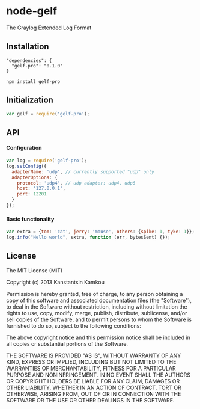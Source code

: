 node-gelf
====================
The Graylog Extended Log Format

## Installation
```
"dependencies": {
  "gelf-pro": "0.1.0"
}
```
```npm install gelf-pro```

## Initialization
```javascript
var gelf = require('gelf-pro');
```

## API

#### Configuration
```javascript
var log = require('gelf-pro');
log.setConfig({
  adapterName: 'udp', // currently supported "udp" only
  adapterOptions: {
    protocol: 'udp4', // udp adapter: udp4, udp6
    host: '127.0.0.1',
    port: 12201
  }
});
```

#### Basic functionality
```javascript
var extra = {tom: 'cat', jerry: 'mouse', others: {spike: 1, tyke: 1}};
log.info("Hello world", extra, function (err, bytesSent) {});
```

## License
The MIT License (MIT)

Copyright (c) 2013 Kanstantsin Kamkou

Permission is hereby granted, free of charge, to any person obtaining a copy of
this software and associated documentation files (the "Software"), to deal in
the Software without restriction, including without limitation the rights to
use, copy, modify, merge, publish, distribute, sublicense, and/or sell copies of
the Software, and to permit persons to whom the Software is furnished to do so,
subject to the following conditions:

The above copyright notice and this permission notice shall be included in all
copies or substantial portions of the Software.

THE SOFTWARE IS PROVIDED "AS IS", WITHOUT WARRANTY OF ANY KIND, EXPRESS OR
IMPLIED, INCLUDING BUT NOT LIMITED TO THE WARRANTIES OF MERCHANTABILITY, FITNESS
FOR A PARTICULAR PURPOSE AND NONINFRINGEMENT. IN NO EVENT SHALL THE AUTHORS OR
COPYRIGHT HOLDERS BE LIABLE FOR ANY CLAIM, DAMAGES OR OTHER LIABILITY, WHETHER
IN AN ACTION OF CONTRACT, TORT OR OTHERWISE, ARISING FROM, OUT OF OR IN
CONNECTION WITH THE SOFTWARE OR THE USE OR OTHER DEALINGS IN THE SOFTWARE.
